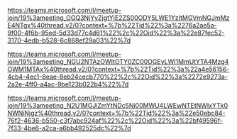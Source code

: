 



https://teams.microsoft.com/l/meetup-join/19%3ameeting_OGQ3NjYyZjgtYjE2ZS00ODY5LWE1YzItMGVmNGJmMzE4NTgx%40thread.v2/0?context=%7b%22Tid%22%3a%2276a2ae5a-9f00-4f6b-95ed-5d33d77c4d61%22%2c%22Oid%22%3a%22e87fec52-3170-4edb-b528-6c868ef29a03%22%7d


https://teams.microsoft.com/l/meetup-join/19%3ameeting_NGU2NTAzOWItOTY0ZC00OGEyLWI1MmUtYTA4Mzg4OWM1MTAx%40thread.v2/0?context=%7b%22Tid%22%3a%22a4e56156-4cb4-4ec1-8eae-8eb24cecb770%22%2c%22Oid%22%3a%2272e9273a-2a2e-4ff0-a4ac-9be123b022b4%22%7d


https://teams.microsoft.com/l/meetup-join/19%3ameeting_N2U1MGJiZmYtNDc5Ni00MWU4LWEwNTEtNWIxYTk0NWNiNjgz%40thread.v2/0?context=%7b%22Tid%22%3a%22e50ebc84-76f2-4636-b550-c3f7abc924af%22%2c%22Oid%22%3a%22bf49596f-7f33-4be6-a2ca-a6bb492525dc%22%7d


